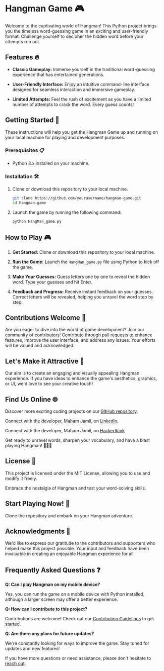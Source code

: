 # Hangman Game 🎮

Welcome to the captivating world of Hangman! This Python project brings you the timeless word-guessing game in an exciting and user-friendly format. Challenge yourself to decipher the hidden word before your attempts run out.

## Features 🔥

- **Classic Gameplay:** Immerse yourself in the traditional word-guessing experience that has entertained generations.

- **User-Friendly Interface:** Enjoy an intuitive command-line interface designed for seamless interaction and immersive gameplay.

- **Limited Attempts:** Feel the rush of excitement as you have a limited number of attempts to crack the word. Every guess counts!

## Getting Started 🚀

These instructions will help you get the Hangman Game up and running on your local machine for playing and development purposes.

### Prerequisites 📋

- Python 3.x installed on your machine.

### Installation 🛠️

1. Clone or download this repository to your local machine.

   ```bash
   git clone https://github.com/yourusername/hangman-game.git
   cd hangman-game
   ```

2. Launch the game by running the following command:

   ```bash
   python HangMan_game.py
   ```

## How to Play 🎮

1. **Get Started:** Clone or download this repository to your local machine.

2. **Run the Game:** Launch the `HangMan_game.py` file using Python to kick off the game.

3. **Make Your Guesses:** Guess letters one by one to reveal the hidden word. Type your guesses and hit Enter.

4. **Feedback and Progress:** Receive instant feedback on your guesses. Correct letters will be revealed, helping you unravel the word step by step.

## Contributions Welcome 🤝

Are you eager to dive into the world of game development? Join our community of contributors! Contribute through pull requests to enhance features, improve the user interface, and address any issues. Your efforts will be valued and acknowledged.

## Let's Make it Attractive 🎨

Our aim is to create an engaging and visually appealing Hangman experience. If you have ideas to enhance the game's aesthetics, graphics, or UI, we'd love to see your creative touch!

## Find Us Online 🌐

Discover more exciting coding projects on our [GitHub repository](https://github.com/Maham-j).

Connect with the developer, Maham Jamil, on [LinkedIn](https://www.linkedin.com/in/maham-jamil-268584267).

Connect with the developer, Maham Jamil, on [HackerRank](https://www.hackerrank.com/maham_jamil)

Get ready to unravel words, sharpen your vocabulary, and have a blast playing Hangman! 🎉🔠🧩

## License 📜

This project is licensed under the MIT License, allowing you to use and modify it freely.

Embrace the nostalgia of Hangman and test your word-solving skills.  

## Start Playing Now! 🧠

Clone the repository and embark on your Hangman adventure.

## Acknowledgments 🙏

We'd like to express our gratitude to the contributors and supporters who helped make this project possible. Your input and feedback have been invaluable in creating an enjoyable Hangman experience for all.

## Frequently Asked Questions ❓

**Q: Can I play Hangman on my mobile device?**

Yes, you can run the game on a mobile device with Python installed, although a larger screen may offer a better experience.

**Q: How can I contribute to this project?**

Contributions are welcome! Check out our [Contribution Guidelines](CONTRIBUTING.md) to get started.

**Q: Are there any plans for future updates?**

We're constantly looking for ways to improve the game. Stay tuned for updates and new features!

If you have more questions or need assistance, please don't hesitate to [reach out](mailto:contact@example.com).

